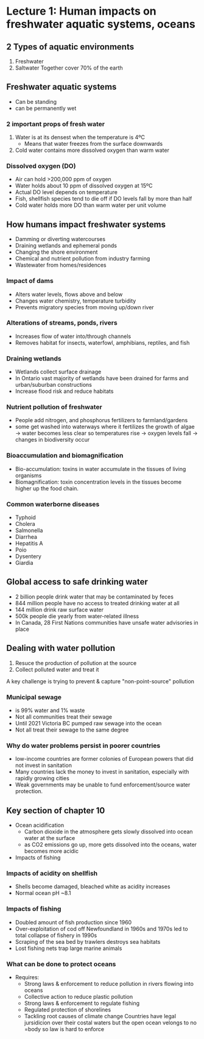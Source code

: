 # Lecture 1: Human impacts on freshwater aquatic systems, oceans

## 2 Types of aquatic environments
1. Freshwater
2. Saltwater
Together cover 70% of the earth

## Freshwater aquatic systems
- Can be standing
- can be permanently wet 

### 2 important props of fresh water
1. Water is at its densest when the temperature is 4ºC
	- Means that water freezes from the surface downwards
2. Cold water contains more dissolved oxygen than warm water

### Dissolved oxygen (DO)
- Air can hold >200,000 ppm of oxygen
- Water holds about 10 ppm of dissolved oxygen at 15ºC
- Actual DO level depends on temperature
- Fish, shellfish species tend to die off if DO levels fall by more than half
- Cold water holds more DO than warm water per unit volume

## How humans impact freshwater systems
- Damming or diverting watercourses
- Draining wetlands and ephemeral ponds
- Changing the shore environment
- Chemical and nutrient pollution from industry farming
- Wastewater from homes/residences

### Impact of dams
- Alters water levels, flows above and below
- Changes water chemistry, temperature turbidity
- Prevents migratory species from moving up/down river

### Alterations of streams, ponds, rivers
- Increases flow of water into/through channels
- Removes habitat for insects, waterfowl, amphibians, reptiles, and fish

### Draining wetlands
- Wetlands collect surface drainage
- In Ontario vast majority of wetlands have been drained for farms and urban/suburban constructions
- Increase flood risk and reduce habitats

### Nutrient pollution of freshwater
- People add nitrogen, and phosphorus fertilizers to farmland/gardens
- some get washed into waterways where it fertilizes the growth of algae -> water becomes less clear so temperatures rise -> oxygen levels fall -> changes in biodiversity occur

### Bioaccumulation and biomagnification
- Bio-accumulation: toxins in water accumulate in the tissues of living organisms
- Biomagnification: toxin concentration levels in the tissues become higher up the food chain.

### Common waterborne diseases
- Typhoid
- Cholera
- Salmonella
- Diarrhea
- Hepatitis A
- Poio
- Dysentery
- Giardia

## Global access to safe drinking water
- 2 billion people drink water that may be contaminated by feces
- 844 million people have no access to treated drinking water at all
- 144 million drink raw surface water
- 500k people die yearly from water-related illness
- In Canada, 28 First Nations communities have unsafe water advisories in place

## Dealing with water pollution
1. Resuce the production of pollution at the source
2. Collect polluted water and treat it

A key challenge is trying to prevent & capture "non-point-source" pollution

### Municipal sewage
- is 99% water and 1% waste
- Not all communities treat their sewage
- Until 2021 Victoria BC pumped raw sewage into the ocean
- Not all treat their sewage to the same degree

### Why do water problems persist in poorer countries
- low-income countries are former colonies of European powers that did not invest in sanitation
- Many countries lack the money to invest in sanitation, especially with rapidly growing cities
- Weak governments may be unable to fund enforcement/source water protection.

## Key section of chapter 10
- Ocean acidification
	- Carbon dioxide in the atmosphere gets slowly dissolved into ocean water at the surface
	- as CO2 emissions go up, more gets dissolved into the oceans, water becomes more acidic
- Impacts of fishing

### Impacts of acidity on shellfish
- Shells become damaged, bleached white as acidity increases
- Normal ocean pH ~8.1

### Impacts of fishing
- Doubled amount of fish production since 1960
- Over-exploitation of cod off Newfoundland in 1960s and 1970s led to total collapse of fishery in 1990s
- Scraping of the sea bed by trawlers destroys sea habitats
- Lost fishing nets trap large marine animals

### What can be done to protect oceans
- Requires:
	- Strong laws & enforcement to reduce pollution in rivers flowing into oceans
	- Collective action to reduce plastic pollution
	- Strong laws & enforcement to regulate fishing
	- Regulated protection of shorelines
	- Tackling root causes of climate change
Countries have legal jursidicion over their costal waters but the open ocean velongs to no =body so law is hard to enforce